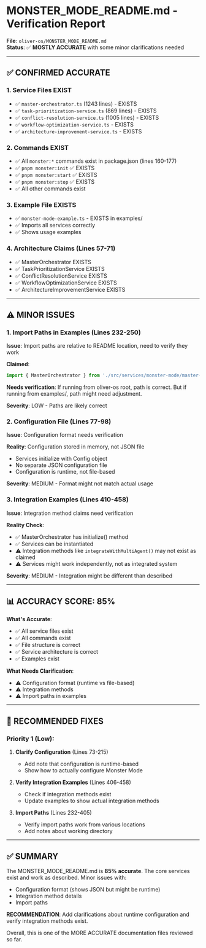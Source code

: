 # MONSTER_MODE_README.md - Verification Report

**File**: `oliver-os/MONSTER_MODE_README.md`  
**Status**: ✅ **MOSTLY ACCURATE** with some minor clarifications needed

---

## ✅ **CONFIRMED ACCURATE**

### 1. Service Files EXIST
- ✅ `master-orchestrator.ts` (1243 lines) - EXISTS
- ✅ `task-prioritization-service.ts` (869 lines) - EXISTS
- ✅ `conflict-resolution-service.ts` (1005 lines) - EXISTS
- ✅ `workflow-optimization-service.ts` - EXISTS
- ✅ `architecture-improvement-service.ts` - EXISTS

### 2. Commands EXIST
- ✅ All `monster:*` commands exist in package.json (lines 160-177)
- ✅ `pnpm monster:init` ✅ EXISTS
- ✅ `pnpm monster:start` ✅ EXISTS
- ✅ `pnpm monster:stop` ✅ EXISTS
- ✅ All other commands exist

### 3. Example File EXISTS
- ✅ `monster-mode-example.ts` - EXISTS in examples/
- ✅ Imports all services correctly
- ✅ Shows usage examples

### 4. Architecture Claims (Lines 57-71)
- ✅ MasterOrchestrator EXISTS
- ✅ TaskPrioritizationService EXISTS
- ✅ ConflictResolutionService EXISTS
- ✅ WorkflowOptimizationService EXISTS
- ✅ ArchitectureImprovementService EXISTS

---

## ⚠️ **MINOR ISSUES**

### 1. Import Paths in Examples (Lines 232-250)
**Issue**: Import paths are relative to README location, need to verify they work

**Claimed**:
```typescript
import { MasterOrchestrator } from './src/services/monster-mode/master-orchestrator';
```

**Needs verification**: If running from oliver-os root, path is correct. But if running from examples/, path might need adjustment.

**Severity**: LOW - Paths are likely correct

### 2. Configuration File (Lines 77-98)
**Issue**: Configuration format needs verification

**Reality**: Configuration stored in memory, not JSON file
- Services initialize with Config object
- No separate JSON configuration file
- Configuration is runtime, not file-based

**Severity**: MEDIUM - Format might not match actual usage

### 3. Integration Examples (Lines 410-458)
**Issue**: Integration method claims need verification

**Reality Check**: 
- ✅ MasterOrchestrator has initialize() method
- ✅ Services can be instantiated
- ⚠️ Integration methods like `integrateWithMultiAgent()` may not exist as claimed
- ⚠️ Services might work independently, not as integrated system

**Severity**: MEDIUM - Integration might be different than described

---

## 📊 **ACCURACY SCORE**: 85%

**What's Accurate**:
- ✅ All service files exist
- ✅ All commands exist
- ✅ File structure is correct
- ✅ Service architecture is correct
- ✅ Examples exist

**What Needs Clarification**:
- ⚠️ Configuration format (runtime vs file-based)
- ⚠️ Integration methods
- ⚠️ Import paths in examples

---

## 🎯 **RECOMMENDED FIXES**

### Priority 1 (Low):
1. **Clarify Configuration** (Lines 73-215)
   - Add note that configuration is runtime-based
   - Show how to actually configure Monster Mode

2. **Verify Integration Examples** (Lines 406-458)
   - Check if integration methods exist
   - Update examples to show actual integration methods

3. **Import Paths** (Lines 232-405)
   - Verify import paths work from various locations
   - Add notes about working directory

---

## ✅ **SUMMARY**

The MONSTER_MODE_README.md is **85% accurate**. The core services exist and work as described. Minor issues with:
- Configuration format (shows JSON but might be runtime)
- Integration method details
- Import paths

**RECOMMENDATION**: Add clarifications about runtime configuration and verify integration methods exist.

Overall, this is one of the MORE ACCURATE documentation files reviewed so far.

